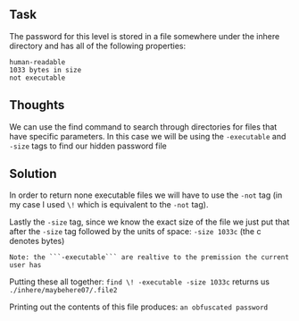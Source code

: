 <h2>Task</h2>

The password for this level is stored in a file somewhere under the inhere directory and has all of the following properties:

    human-readable
    1033 bytes in size
    not executable


<h2>Thoughts</h2>

We can use the find command to search through directories for files that have specific parameters. In this case we will be using the ```-executable``` and ```-size``` tags to find our hidden password file

<h2>Solution</h2> 

In order to return none executable files we will have to use the ```-not``` tag (in my case I used ```\!``` which is equivalent to the ```-not``` tag). 

Lastly the ```-size``` tag, since we know the exact size of the file we just put that after the ```-size``` tag followed by the units of space: ```-size 1033c``` (the c denotes bytes)

    Note: the ```-executable``` are realtive to the premission the current user has

Putting these all together: ```find \! -executable -size 1033c``` returns us ```./inhere/maybehere07/.file2```

Printing out the contents of this file produces: ```an obfuscated password```
